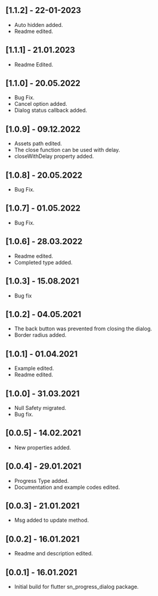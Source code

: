 ## [1.1.2] - 22-01-2023
* Auto hidden added.
* Readme edited.

## [1.1.1] - 21.01.2023
* Readme Edited.

## [1.1.0] - 20.05.2022
* Bug Fix.
* Cancel option added.
* Dialog status callback added.

## [1.0.9] - 09.12.2022
* Assets path edited.
* The close function can be used with delay.
* closeWithDelay property added.

## [1.0.8] - 20.05.2022
* Bug Fix.

## [1.0.7] - 01.05.2022
* Bug Fix.

## [1.0.6] - 28.03.2022
* Readme edited.
* Completed type added.

## [1.0.3] - 15.08.2021
* Bug fix

## [1.0.2] - 04.05.2021
* The back button was prevented from closing the dialog.
* Border radius added.

## [1.0.1] - 01.04.2021
* Example edited.
* Readme edited.

## [1.0.0] - 31.03.2021
* Null Safety migrated.
* Bug fix.

## [0.0.5] - 14.02.2021
* New properties added.

## [0.0.4] - 29.01.2021
* Progress Type added.
* Documentation and example codes edited.

## [0.0.3] - 21.01.2021
* Msg added to update method.

## [0.0.2] - 16.01.2021
* Readme and description edited.

## [0.0.1] - 16.01.2021
* Initial build for flutter sn_progress_dialog package.